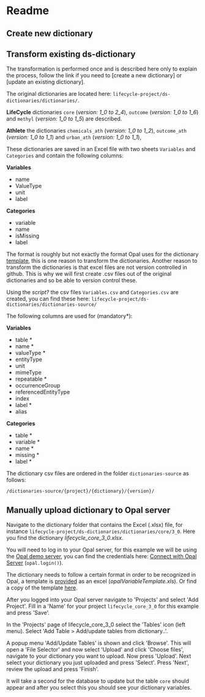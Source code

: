 # Readme

## Create new dictionary

## Transform existing ds-dictionary
The transformation is performed once and is described here only to explain the process, follow the link if you need to [create a new dictionary] or [update an existing dictionary].

The original dictionaries are located here: `lifecycle-project/ds-dictionaries/dictionaries/`.

**LifeCycle** dictionaries `core` (*version: 1_0 to 2_4*), `outcome` (*version: 1_0 to 1_6*) and `methyl` (*version: 1_0 to 1_5*) are described.

**Athlete** the dictionaries `chemicals_ath` (*version: 1_0 to 1_2*), `outcome_ath` (*version: 1_0 to 1_1*) and `urban_ath` (*version: 1_0 to 1_1*),

These dictionaries are saved in an Excel file with two sheets `Variables` and `Categories` and contain the following columns:

**Variables**
- name
- ValueType
- unit
- label

**Categories**
- variable
- name
- isMissing
- label

The format is roughly but not exactly the format Opal uses for the dictionary [template](https://opaldoc.obiba.org/en/latest/cookbook/import-data/r.html#connect-with-opal-server), this is one reason to transform the dictionaries. Another reason to transform the dictionaries is that excel files are not version controlled in github. This is why we will first create .csv files out of the original dictionaries and so be able to version control these.

Using the *script?* the csv files `Variables.csv` and `Categories.csv` are created, you can find these here: `lifecycle-project/ds-dictionaries/dictionaries-source/`

The following columns are used for (mandatory*):

**Variables**
- table *
- name *
- valueType *
- entityType
- unit
- mimeType
- repeatable *
- occurrenceGroup
- referencedEntityType
- index
- label *
- alias

**Categories**
- table *
- variable *
- name *
- missing *
- label *

The dictionary csv files are ordered in the folder `dictionaries-source` as follows:

`/dictionaries-source/{project}/{dictionary}/{version}/`



## Manually upload dictionary to Opal server
Navigate to the dictionary folder that contains the Excel (.xlsx) file, for instance `lifecycle-project/ds-dictionaries/dictionaries/core/3_0`.
Here you find the dictionary *lifecycle_core_3_0.xlsx*.

You will need to log in to your Opal server, for this example we will be using the [Opal demo server](https://opal-demo.obiba.org/ui/index.html), you can find the credentials here: [Connect with Opal Server](https://opaldoc.obiba.org/en/latest/cookbook/import-data/r.html#connect-with-opal-server) (`opal.login()`).

The dictionary needs to follow a certain format in order to be recognized in Opal, a template is [provided](https://opaldoc.obiba.org/en/latest/cookbook/import-data/r.html#connect-with-opal-server) as an excel (*opalVariableTemplate.xls*). Or find a copy of the template [here](./files/opalVariableTemplate.xls).

After you logged into your Opal server navigate to 'Projects' and select 'Add Project'. Fill in a 'Name' for your project `lifecycle_core_3_0` for this example and press 'Save'.

In the 'Projects' page of lifecycle_core_3_0 select the 'Tables' icon (left menu). Select 'Add Table > Add/update tables from dictionary..'.

A popup menu 'Add/Update Tables' is shown and click 'Browse'. This will open a 'File Selector' and now select 'Upload' and click 'Choose files', navigate to your dictionary you want to upload. Now press 'Upload'. Next select your dictionary you just uploaded and press 'Select'. Press 'Next', review the upload and press 'Finish'.

It will take a second for the database to update but the table `core` should appear and after you select this you should see your dictionary variables.